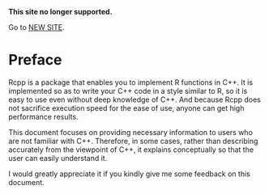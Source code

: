 **This site no longer supported.**

Go to [NEW SITE](https://teuder.github.io/rcpp4everyone_en/).

# Preface

Rcpp is a package that enables you to implement R functions in C++. It is implemented so as to write your C++ code in a style similar to R, so it is easy to use even without deep knowledge of C++. And because Rcpp does not sacrifice execution speed for the ease of use, anyone can get high performance results.

This document focuses on providing necessary information to users who are not familiar with C++. Therefore, in some cases, rather than describing accurately from the viewpoint of C++, it explains conceptually so that the user can easily understand it.

I would greatly appreciate it if you kindly give me some feedback on this document.

